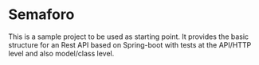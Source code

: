 Semaforo
========

This is a sample project to be used as starting point. It provides the basic structure for an Rest API based on Spring-boot with tests at the API/HTTP level and also model/class level.    